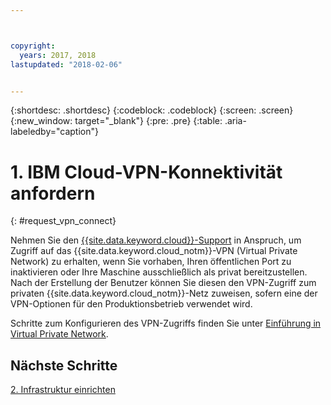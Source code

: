 ```yaml
---



copyright:
  years: 2017, 2018
lastupdated: "2018-02-06"


---
```


{:shortdesc: .shortdesc}
{:codeblock: .codeblock}
{:screen: .screen}
{:new_window: target="_blank"}
{:pre: .pre}
{:table: .aria-labeledby="caption"}

# 1. IBM Cloud-VPN-Konnektivität anfordern
{: #request_vpn_connect}

Nehmen Sie den [{{site.data.keyword.cloud}}-Support](https://console.bluemix.net/docs/get-support/howtogetsupport.html#getting-customer-support) in Anspruch, um Zugriff auf das {{site.data.keyword.cloud_notm}}-VPN (Virtual Private Network) zu erhalten, wenn Sie vorhaben, Ihren öffentlichen Port zu inaktivieren oder Ihre Maschine ausschließlich als privat bereitzustellen. Nach der Erstellung der Benutzer können Sie diesen den VPN-Zugriff zum privaten {{site.data.keyword.cloud_notm}}-Netz zuweisen, sofern eine der VPN-Optionen für den Produktionsbetrieb verwendet wird.

Schritte zum Konfigurieren des VPN-Zugriffs finden Sie unter [Einführung in Virtual Private Network](https://console.bluemix.net/docs/infrastructure/iaas-vpn/getting-started.html#getting-started-with-virtual-private-networking-vpn-).

## Nächste Schritte

  [2. Infrastruktur einrichten](/docs/infrastructure/sap-hana/hana-setting-up-infrastructure.html)

